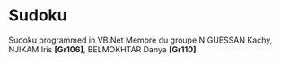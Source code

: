 # Sudoku
Sudoku programmed in VB.Net
Membre du groupe N'GUESSAN Kachy, NJIKAM Iris **[Gr106]**, BELMOKHTAR Danya **[Gr110]**
